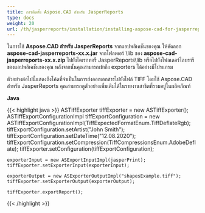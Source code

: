 ```yaml
---
title: การติดตั้ง Aspose.CAD สำหรับ JasperReports
type: docs
weight: 20
url: /th/jasperreports/installation/installing-aspose-cad-for-jasperreports/
---
```


ในการใช้ **Aspose.CAD สำหรับ JasperReports** จากแอปพลิเคชันของคุณ ให้คัดลอก **aspose-cad-jasperreports-xx.x.jar** จากโฟลเดอร์ \lib ของ **aspose-cad-jasperreports-xx.x.zip** ไปยังไดเรกทอรี JasperReports\lib หรือไปยังโฟลเดอร์ไลบรารีของแอปพลิเคชันของคุณ หลังจากนั้นคุณสามารถเข้าถึง exporters ได้อย่างมีโปรแกรม

ตัวอย่างต่อไปนี้แสดงถึงโค้ดที่จำเป็นในการส่งออกเอกสารไปยังไฟล์ TIFF โดยใช้ Aspose.CAD สำหรับ JasperReports คุณสามารถดูตัวอย่างเพิ่มเติมได้ในรายงานสาธิตที่รวมอยู่ในผลิตภัณฑ์

**Java**

{{< highlight java >}}
    ASTiffExporter tiffExporter = new ASTiffExporter();
    ASTiffExportConfigurationImpl tiffExportConfiguration = new ASTiffExportConfigurationImpl(TiffExpectedFormatEnum.TiffDeflateRgb);
    tiffExportConfiguration.setArtist("John Smith");
    tiffExportConfiguration.setDateTime("12.08.2020");
    tiffExportConfiguration.setCompression(TiffCompressionsEnum.AdobeDeflate);
    tiffExporter.setConfiguration(tiffExportConfiguration);

    exporterInput = new ASExportInputImpl(jasperPrint);
    tiffExporter.setExporterInput(exporterInput);

    exporterOutput = new ASExporterOutputImpl("shapesExample.tiff");
    tiffExporter.setExporterOutput(exporterOutput);

    tiffExporter.exportReport();
{{< /highlight >}}
